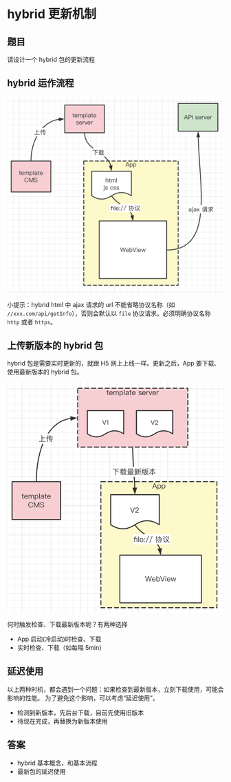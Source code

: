# hybrid 更新机制

## 题目

请设计一个 hybrid 包的更新流程

## hybrid 运作流程

![](./img/hybrid1.png)

小提示：hybrid html 中 ajax 请求的 url 不能省略协议名称（如 `//xxx.com/api/getInfo`），否则会默认以 `file` 协议请求。必须明确协议名称 `http` 或者 `https`。

## 上传新版本的 hybrid 包

hybrid 包是需要实时更新的，就跟 H5 网上上线一样。更新之后，App 要下载、使用最新版本的 hybrid 包。

![](./img/hybrid2.png)

何时触发检查、下载最新版本呢？有两种选择
- App 启动(冷启动)时检查、下载
- 实时检查、下载（如每隔 5min）

## 延迟使用

以上两种时机，都会遇到一个问题：如果检查到最新版本，立刻下载使用，可能会影响的性能。
为了避免这个影响，可以考虑“延迟使用”。
- 检测到新版本，先后台下载，目前先使用旧版本
- 待现在完成，再替换为新版本使用

## 答案

- hybrid 基本概念，和基本流程
- 最新包的延迟使用

